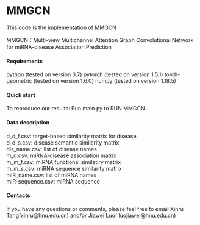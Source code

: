 # MMGCN
This code is the implementation of MMGCN

MMGCN：Multi-view Multichannel Attention Graph Convolutional Network for miRNA-disease Association Prediction

#### Requirements

python (tested on version 3.7)
pytorch (tested on version 1.5.1)
torch-geometric (tested on version 1.6.0)
numpy (tested on version 1.18.5)

#### Quick start

To reproduce our results:
Run main.py to RUN MMGCN.

#### Data description

d_d_f.csv: target-based similarity matrix for disease  
d_d_s.csv: disease semantic similarity matrix  
dis_name.csv: list of disease names    
m_d.csv: miRNA-disease association matrix  
m_m_f.csv: miRNA functional similatiry matrix  
m_m_s.csv: miRNA  sequence similarity matrix  
miR_name.csv: list of miRNA names  
miR-sequence.csv: miRNA  sequence  

#### Contacts

If you have any questions or comments, please feel free to email Xinru Tang(xinru@hnu.edu.cn) and/or Jiawei Luo( luojiawei@hnu.edu.cn)

